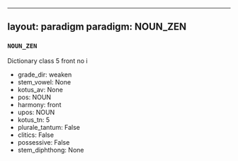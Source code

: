 
---
layout: paradigm
paradigm: NOUN_ZEN
---
### ` NOUN_ZEN `

Dictionary class 5 front no i
* grade_dir: weaken
* stem_vowel: None
* kotus_av: None
* pos: NOUN
* harmony: front
* upos: NOUN
* kotus_tn: 5
* plurale_tantum: False
* clitics: False
* possessive: False
* stem_diphthong: None
